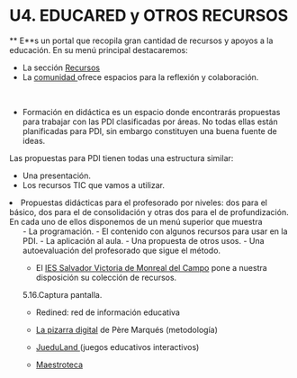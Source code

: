 
# U4. EDUCARED y OTROS RECURSOS

** E**s un portal que recopila gran cantidad de recursos y apoyos a la educación. En su menú principal destacaremos:

- La sección [Recursos](http://www.educared.org/global/educared/recursos)
- La [comunidad ](http://www.educared.org/global/educared/comunidad)ofrece espacios para la reflexión y colaboración.

 

- Formación en didáctica es un espacio donde encontrarás propuestas para trabajar con las PDI clasificadas por áreas. No todas ellas están planificadas para PDI, sin embargo constituyen una buena fuente de ideas.

Las propuestas para PDI tienen todas una estructura similar:

- Una presentación.
- Los recursos TIC que vamos a utilizar.
<li>Propuestas didácticas para el profesorado por niveles: dos para el básico, dos para el de consolidación y otras dos para el de profundización. En cada uno de ellos disponemos de un menú superior que muestra
<ul>
- La programación.
- El contenido con algunos recursos para usar en la PDI.
- La aplicación al aula.
- Una propuesta de otros usos.
- Una autoevaluación del profesorado que sigue el método.

- El [IES Salvador Victoria de Monreal del Campo](http://iesmonre.educa.aragon.es/webpdi/index.htm) pone a nuestra disposición su colección de recursos.

5.16.Captura pantalla.

- Redined: red de información educativa

- [La pizarra digital](http://www.pangea.org/peremarques/pizarra.htm) de Père Marqués (metodología)
- [JueduLand ](http://roble.pntic.mec.es/arum0010/)(juegos educativos interactivos)
- [Maestroteca](http://www.maestroteca.com/pizarra-digital/more2.html)

